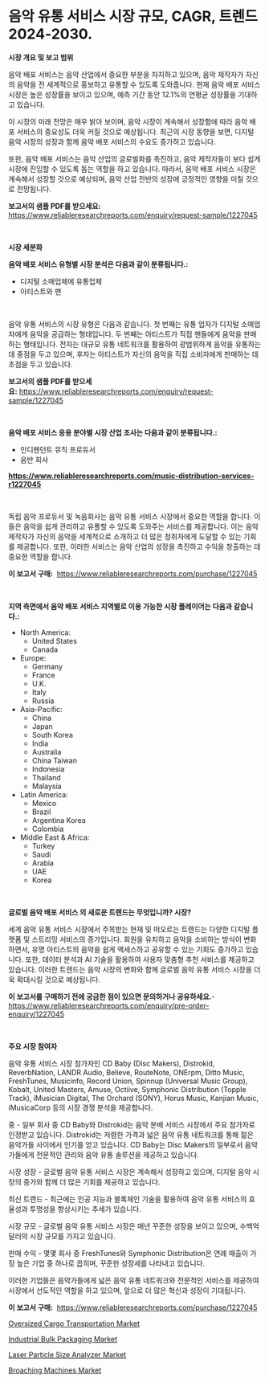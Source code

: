 <p><h1>음악 유통 서비스 시장 규모, CAGR, 트렌드 2024-2030.</h1></p><p><strong>시장 개요 및 보고 범위</strong></p>
<p><p>음악 배포 서비스는 음악 산업에서 중요한 부분을 차지하고 있으며, 음악 제작자가 자신의 음악을 전 세계적으로 홍보하고 유통할 수 있도록 도와줍니다. 현재 음악 배포 서비스 시장은 높은 성장률을 보이고 있으며, 예측 기간 동안 12.1%의 연평균 성장률을 기대하고 있습니다. </p><p>이 시장의 미래 전망은 매우 밝아 보이며, 음악 시장이 계속해서 성장함에 따라 음악 배포 서비스의 중요성도 더욱 커질 것으로 예상됩니다. 최근의 시장 동향을 보면, 디지털 음악 시장의 성장과 함께 음악 배포 서비스의 수요도 증가하고 있습니다. </p><p>또한, 음악 배포 서비스는 음악 산업의 글로벌화를 촉진하고, 음악 제작자들이 보다 쉽게 시장에 진입할 수 있도록 돕는 역할을 하고 있습니다. 따라서, 음악 배포 서비스 시장은 계속해서 성장할 것으로 예상되며, 음악 산업 전반의 성장에 긍정적인 영향을 미칠 것으로 전망됩니다.</p></p>
<p><strong>보고서의 샘플 PDF를 받으세요:</strong> <a href="https://www.reliableresearchreports.com/enquiry/request-sample/1227045">https://www.reliableresearchreports.com/enquiry/request-sample/1227045</a></p>
<p>&nbsp;</p>
<p><strong>시장 세분화</strong></p>
<p><strong>음악 배포 서비스 유형별 시장 분석은 다음과 같이 분류됩니다.:</strong></p>
<p><ul><li>디지털 소매업체에 유통업체</li><li>아티스트와 팬</li></ul></p>
<p>&nbsp;</p>
<p><p>음악 유통 서비스의 시장 유형은 다음과 같습니다. 첫 번째는 유통 업자가 디지털 소매업자에게 음악을 공급하는 형태입니다. 두 번째는 아티스트가 직접 팬들에게 음악을 판매하는 형태입니다. 전자는 대규모 유통 네트워크를 활용하여 광범위하게 음악을 유통하는데 중점을 두고 있으며, 후자는 아티스트가 자신의 음악을 직접 소비자에게 판매하는 데 초점을 두고 있습니다.</p></p>
<p><strong>보고서의 샘플 PDF를 받으세요:</strong>&nbsp;<a href="https://www.reliableresearchreports.com/enquiry/request-sample/1227045">https://www.reliableresearchreports.com/enquiry/request-sample/1227045</a></p>
<p>&nbsp;</p>
<p><strong> 음악 배포 서비스 응용 분야별 시장 산업 조사는 다음과 같이 분류됩니다.:</strong></p>
<p><ul><li>인디펜던트 뮤직 프로듀서</li><li>음반 회사</li></ul></p>
<p><strong><a href="https://www.reliableresearchreports.com/music-distribution-services-r1227045">https://www.reliableresearchreports.com/music-distribution-services-r1227045</a></strong></p>
<p>&nbsp;</p>
<p><p>독립 음악 프로듀서 및 녹음회사는 음악 유통 서비스 시장에서 중요한 역할을 합니다. 이들은 음악을 쉽게 관리하고 유폴할 수 있도록 도와주는 서비스를 제공합니다. 이는 음악 제작자가 자신의 음악을 세계적으로 소개하고 더 많은 청취자에게 도달할 수 있는 기회를 제공합니다. 또한, 이러한 서비스는 음악 산업의 성장을 촉진하고 수익을 창출하는 데 중요한 역할을 합니다.</p></p>
<p><strong>이 보고서 구매:</strong>&nbsp; <a href="https://www.reliableresearchreports.com/purchase/1227045">https://www.reliableresearchreports.com/purchase/1227045</a></p>
<p>&nbsp;</p>
<p><strong>지역 측면에서 음악 배포 서비스 지역별로 이용 가능한 시장 플레이어는 다음과 같습니다.:</strong></p>
<p><ul>
    <li>
        North America:
        <ul>
            <li>United States</li>
            <li>Canada</li>
        </ul>
    </li>
    <li>
        Europe:
        <ul>
            <li>Germany</li>
            <li>France</li>
            <li>U.K.</li>
            <li>Italy</li>
            <li>Russia</li>
        </ul>
    </li>
    <li>
        Asia-Pacific:
        <ul>
            <li>China</li>
            <li>Japan</li>
            <li>South Korea</li>
            <li>India</li>
            <li>Australia</li>
            <li>China Taiwan</li>
            <li>Indonesia</li>
            <li>Thailand</li>
            <li>Malaysia</li>
        </ul>
    </li>
    <li>
        Latin America:
        <ul>
            <li>Mexico</li>
            <li>Brazil</li>
            <li>Argentina Korea</li>
            <li>Colombia</li>
        </ul>
    </li>
    <li>
        Middle East & Africa:
        <ul>
            <li>Turkey</li>
            <li>Saudi</li>
            <li>Arabia</li>
            <li>UAE</li>
            <li>Korea</li>
        </ul>
    </li>
    </ul></p>
<p>&nbsp;</p>
<p><strong>글로벌 음악 배포 서비스 의 새로운 트렌드는 무엇입니까? 시장?</strong></p>
<p><p>세계 음악 유통 서비스 시장에서 주목받는 현재 및 떠오르는 트렌드는 다양한 디지털 플랫폼 및 스트리밍 서비스의 증가입니다. 회원을 유치하고 음악을 소비하는 방식이 변화하면서, 유명 아티스트의 음악을 쉽게 액세스하고 공유할 수 있는 기회도 증가하고 있습니다. 또한, 데이터 분석과 AI 기술을 활용하여 사용자 맞춤형 추천 서비스를 제공하고 있습니다. 이러한 트렌드는 음악 시장의 변화와 함께 글로벌 음악 유통 서비스 시장을 더욱 확대시킬 것으로 예상됩니다.</p></p>
<p><strong>이 보고서를 구매하기 전에 궁금한 점이 있으면 문의하거나 공유하세요.</strong>- <a href="https://www.reliableresearchreports.com/enquiry/pre-order-enquiry/1227045">https://www.reliableresearchreports.com/enquiry/pre-order-enquiry/1227045</a></p>
<p>&nbsp;</p>
<p><strong>주요 시장 참여자</strong></p>
<p><p>음악 유통 서비스 시장 참가자인 CD Baby (Disc Makers), Distrokid, ReverbNation, LANDR Audio, Believe, RouteNote, ONErpm, Ditto Music, FreshTunes, Musicinfo, Record Union, Spinnup (Universal Music Group), Kobalt, United Masters, Amuse, Octiive, Symphonic Distribution (Topple Track), iMusician Digital, The Orchard (SONY), Horus Music, Kanjian Music, iMusicaCorp 등의 시장 경쟁 분석을 제공합니다. </p><p>중 - 일부 회사 중 CD Baby와 Distrokid는 음악 분배 서비스 시장에서 주요 참가자로 인정받고 있습니다. Distrokid는 저렴한 가격과 넓은 음악 유통 네트워크를 통해 젊은 음악가들 사이에서 인기를 얻고 있습니다. CD Baby는 Disc Makers의 일부로서 음악가들에게 전문적인 관리와 음악 유통 솔루션을 제공하고 있습니다. </p><p>시장 성장 - 글로벌 음악 유통 서비스 시장은 계속해서 성장하고 있으며, 디지털 음악 시장의 증가와 함께 더 많은 기회를 제공하고 있습니다. </p><p>최신 트랜드 - 최근에는 인공 지능과 블록체인 기술을 활용하여 음악 유통 서비스의 효율성과 투명성을 향상시키는 추세가 있습니다. </p><p>시장 규모 - 글로벌 음악 유통 서비스 시장은 매년 꾸준한 성장을 보이고 있으며, 수백억 달러의 시장 규모를 가지고 있습니다. </p><p>판매 수익 - 몇몇 회사 중 FreshTunes와 Symphonic Distribution은 연례 매출이 가장 높은 기업 중 하나로 꼽히며, 꾸준한 성장세를 나타내고 있습니다. </p><p>이러한 기업들은 음악가들에게 넓은 음악 유통 네트워크와 전문적인 서비스를 제공하여 시장에서 선도적인 역할을 하고 있으며, 앞으로 더 많은 혁신과 성장이 기대됩니다.</p></p>
<p><strong>이 보고서 구매:</strong>&nbsp;&nbsp;<a href="https://www.reliableresearchreports.com/purchase/1227045">https://www.reliableresearchreports.com/purchase/1227045</a></p>
<p><p><a href="https://www.linkedin.com/pulse/oversized-cargo-transportation-market-size-outlook-forecast-thloe?trackingId=xgOYlfdOEi3WnHdtBxPR3A%3D%3D">Oversized Cargo Transportation Market</a></p><p><a href="https://www.linkedin.com/pulse/industrial-bulk-packaging-market-exploring-share-trends-future-b7rxe?trackingId=N4tYRzCBG4qA0355Jt8v2g%3D%3D">Industrial Bulk Packaging Market</a></p><p><a href="https://github.com/biheemgalvinlouises6hokrh3h/Market-Research-Report-List-2/blob/main/laser-particle-size-analyzer-market.md">Laser Particle Size Analyzer Market</a></p><p><a href="https://github.com/guneycigdem35/Market-Research-Report-List-3/blob/main/broaching-machines-market.md">Broaching Machines Market</a></p></p>